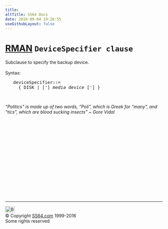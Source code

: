 ```yaml
---
title:
altTitle: SS64 Docs
date: 2016-09-04 19:26:55
useGithubLayout: false
---
```

<!-- #BeginLibraryItem "/Library/head_ora.lbi" --><!-- #EndLibraryItem --><h1><a href="rman.html">RMAN</a> <code>DeviceSpecifier clause</code></h1>
<p>Subclause to specify the backup device.<br>
  <br>
  Syntax:</p>
<pre>   deviceSpecifier::=<br>     { DISK | ['] <i>media_device</i> ['] }</pre>
<p>&nbsp;</p>
<p><span class="quote"><i>“Politics” is made up of two words, “Poli”, which is Greek for “many”, and “tics”, which are blood sucking insects” ~ Gore Vidal</i></span>
</p><!-- #BeginLibraryItem "/Library/foot_ora.lbi" --><p>
<!-- oracle-footer -->
<ins class="adsbygoogle" style="display:inline-block;width:300px;height:250px" data-ad-client="ca-pub-6140977852749469" data-ad-slot="4275490898"></ins>
<script>
(adsbygoogle = window.adsbygoogle || []).push({});
</script></p>
<hr>
<div id="bl" class="footer"><a href="rman_devicespecifier.html#"><img src="../images/top.png" width="30" height="22" alt="Back to the Top"></a></div>
<div id="br" class="footer, tagline">© Copyright <a href="http://ss64.com/">SS64.com</a> 1999-2016<br>
Some rights reserved</div><!-- #EndLibraryItem -->


